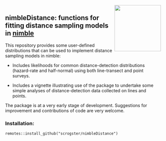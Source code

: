<img src="inst/nimbleDistance.png"  align="right"  width="150">

## nimbleDistance: functions for fitting distance sampling models in [nimble](https://https://r-nimble.org/)

This repository provides some user-defined distributions that can be used to implement distance sampling models in nimble:

* Includes likelihoods for common distance-detection distributions (hazard-rate and half-normal) using both line-transect and point surveys.

* Includes a vignette illustrating use of the package to undertake some simple analyses of distance-detection data collected on lines and points.

The package is at a very early stage of development. Suggestions for improvement and contributions of code are very welcome.

### Installation:

```
remotes::install_github("scrogster/nimbleDistance")
```
